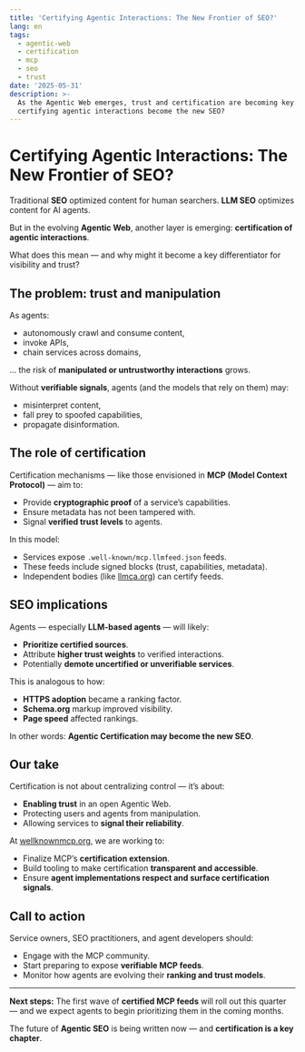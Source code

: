 ```yaml
---
title: 'Certifying Agentic Interactions: The New Frontier of SEO?'
lang: en
tags:
  - agentic-web
  - certification
  - mcp
  - seo
  - trust
date: '2025-05-31'
description: >-
  As the Agentic Web emerges, trust and certification are becoming key. Could
  certifying agentic interactions become the new SEO?
---
```


# Certifying Agentic Interactions: The New Frontier of SEO?

Traditional **SEO** optimized content for human searchers.
**LLM SEO** optimizes content for AI agents.

But in the evolving **Agentic Web**, another layer is emerging:
**certification of agentic interactions**.

What does this mean — and why might it become a key differentiator for visibility and trust?

## The problem: trust and manipulation

As agents:
- autonomously crawl and consume content,
- invoke APIs,
- chain services across domains,

… the risk of **manipulated or untrustworthy interactions** grows.

Without **verifiable signals**, agents (and the models that rely on them) may:
- misinterpret content,
- fall prey to spoofed capabilities,
- propagate disinformation.

## The role of certification

Certification mechanisms — like those envisioned in **MCP (Model Context Protocol)** — aim to:
- Provide **cryptographic proof** of a service’s capabilities.
- Ensure metadata has not been tampered with.
- Signal **verified trust levels** to agents.

In this model:
- Services expose `.well-known/mcp.llmfeed.json` feeds.
- These feeds include signed blocks (trust, capabilities, metadata).
- Independent bodies (like [llmca.org](https://llmca.org)) can certify feeds.

## SEO implications

Agents — especially **LLM-based agents** — will likely:
- **Prioritize certified sources**.
- Attribute **higher trust weights** to verified interactions.
- Potentially **demote uncertified or unverifiable services**.

This is analogous to how:
- **HTTPS adoption** became a ranking factor.
- **Schema.org** markup improved visibility.
- **Page speed** affected rankings.

In other words: **Agentic Certification may become the new SEO**.

## Our take

Certification is not about centralizing control — it’s about:
- **Enabling trust** in an open Agentic Web.
- Protecting users and agents from manipulation.
- Allowing services to **signal their reliability**.

At [wellknownmcp.org](https://wellknownmcp.org), we are working to:
- Finalize MCP’s **certification extension**.
- Build tooling to make certification **transparent and accessible**.
- Ensure **agent implementations respect and surface certification signals**.

## Call to action

Service owners, SEO practitioners, and agent developers should:
- Engage with the MCP community.
- Start preparing to expose **verifiable MCP feeds**.
- Monitor how agents are evolving their **ranking and trust models**.

---

**Next steps:** The first wave of **certified MCP feeds** will roll out this quarter — and we expect agents to begin prioritizing them in the coming months.

The future of **Agentic SEO** is being written now — and **certification is a key chapter**.
